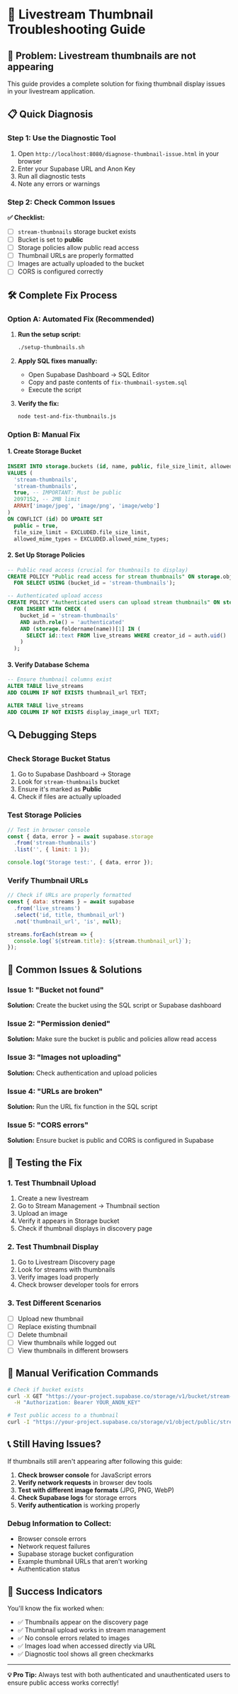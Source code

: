 # 🔧 Livestream Thumbnail Troubleshooting Guide

## 🚨 Problem: Livestream thumbnails are not appearing

This guide provides a complete solution for fixing thumbnail display issues in your livestream application.

## 📋 Quick Diagnosis

### Step 1: Use the Diagnostic Tool
1. Open `http://localhost:8080/diagnose-thumbnail-issue.html` in your browser
2. Enter your Supabase URL and Anon Key
3. Run all diagnostic tests
4. Note any errors or warnings

### Step 2: Check Common Issues

**✅ Checklist:**
- [ ] `stream-thumbnails` storage bucket exists
- [ ] Bucket is set to **public** 
- [ ] Storage policies allow public read access
- [ ] Thumbnail URLs are properly formatted
- [ ] Images are actually uploaded to the bucket
- [ ] CORS is configured correctly

## 🛠️ Complete Fix Process

### Option A: Automated Fix (Recommended)

1. **Run the setup script:**
   ```bash
   ./setup-thumbnails.sh
   ```

2. **Apply SQL fixes manually:**
   - Open Supabase Dashboard → SQL Editor
   - Copy and paste contents of `fix-thumbnail-system.sql`
   - Execute the script

3. **Verify the fix:**
   ```bash
   node test-and-fix-thumbnails.js
   ```

### Option B: Manual Fix

#### 1. Create Storage Bucket
```sql
INSERT INTO storage.buckets (id, name, public, file_size_limit, allowed_mime_types)
VALUES (
  'stream-thumbnails',
  'stream-thumbnails',
  true, -- IMPORTANT: Must be public
  2097152, -- 2MB limit
  ARRAY['image/jpeg', 'image/png', 'image/webp']
)
ON CONFLICT (id) DO UPDATE SET
  public = true,
  file_size_limit = EXCLUDED.file_size_limit,
  allowed_mime_types = EXCLUDED.allowed_mime_types;
```

#### 2. Set Up Storage Policies
```sql
-- Public read access (crucial for thumbnails to display)
CREATE POLICY "Public read access for stream thumbnails" ON storage.objects
  FOR SELECT USING (bucket_id = 'stream-thumbnails');

-- Authenticated upload access
CREATE POLICY "Authenticated users can upload stream thumbnails" ON storage.objects
  FOR INSERT WITH CHECK (
    bucket_id = 'stream-thumbnails' 
    AND auth.role() = 'authenticated'
    AND (storage.foldername(name))[1] IN (
      SELECT id::text FROM live_streams WHERE creator_id = auth.uid()
    )
  );
```

#### 3. Verify Database Schema
```sql
-- Ensure thumbnail columns exist
ALTER TABLE live_streams 
ADD COLUMN IF NOT EXISTS thumbnail_url TEXT;

ALTER TABLE live_streams 
ADD COLUMN IF NOT EXISTS display_image_url TEXT;
```

## 🔍 Debugging Steps

### Check Storage Bucket Status
1. Go to Supabase Dashboard → Storage
2. Look for `stream-thumbnails` bucket
3. Ensure it's marked as **Public**
4. Check if files are actually uploaded

### Test Storage Policies
```javascript
// Test in browser console
const { data, error } = await supabase.storage
  .from('stream-thumbnails')
  .list('', { limit: 1 });

console.log('Storage test:', { data, error });
```

### Verify Thumbnail URLs
```javascript
// Check if URLs are properly formatted
const { data: streams } = await supabase
  .from('live_streams')
  .select('id, title, thumbnail_url')
  .not('thumbnail_url', 'is', null);

streams.forEach(stream => {
  console.log(`${stream.title}: ${stream.thumbnail_url}`);
});
```

## 🎯 Common Issues & Solutions

### Issue 1: "Bucket not found"
**Solution:** Create the bucket using the SQL script or Supabase dashboard

### Issue 2: "Permission denied" 
**Solution:** Make sure the bucket is public and policies allow read access

### Issue 3: "Images not uploading"
**Solution:** Check authentication and upload policies

### Issue 4: "URLs are broken"
**Solution:** Run the URL fix function in the SQL script

### Issue 5: "CORS errors"
**Solution:** Ensure bucket is public and CORS is configured in Supabase

## 📱 Testing the Fix

### 1. Test Thumbnail Upload
1. Create a new livestream
2. Go to Stream Management → Thumbnail section  
3. Upload an image
4. Verify it appears in Storage bucket
5. Check if thumbnail displays in discovery page

### 2. Test Thumbnail Display
1. Go to Livestream Discovery page
2. Look for streams with thumbnails
3. Verify images load properly
4. Check browser developer tools for errors

### 3. Test Different Scenarios
- [ ] Upload new thumbnail
- [ ] Replace existing thumbnail  
- [ ] Delete thumbnail
- [ ] View thumbnails while logged out
- [ ] View thumbnails in different browsers

## 🔧 Manual Verification Commands

```bash
# Check if bucket exists
curl -X GET "https://your-project.supabase.co/storage/v1/bucket/stream-thumbnails" \
  -H "Authorization: Bearer YOUR_ANON_KEY"

# Test public access to a thumbnail
curl -I "https://your-project.supabase.co/storage/v1/object/public/stream-thumbnails/STREAM_ID/thumbnail.jpg"
```

## 📞 Still Having Issues?

If thumbnails still aren't appearing after following this guide:

1. **Check browser console** for JavaScript errors
2. **Verify network requests** in browser dev tools
3. **Test with different image formats** (JPG, PNG, WebP)
4. **Check Supabase logs** for storage errors
5. **Verify authentication** is working properly

### Debug Information to Collect:
- Browser console errors
- Network request failures
- Supabase storage bucket configuration
- Example thumbnail URLs that aren't working
- Authentication status

## 🎉 Success Indicators

You'll know the fix worked when:
- ✅ Thumbnails appear on the discovery page
- ✅ Thumbnail upload works in stream management
- ✅ No console errors related to images
- ✅ Images load when accessed directly via URL
- ✅ Diagnostic tool shows all green checkmarks

---

**💡 Pro Tip:** Always test with both authenticated and unauthenticated users to ensure public access works correctly!